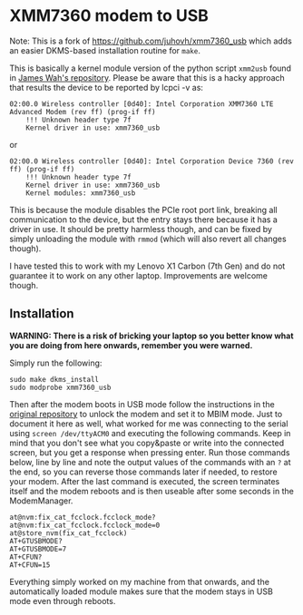 # XMM7360 modem to USB

Note: This is a fork of https://github.com/juhovh/xmm7360_usb which adds an easier DKMS-based installation
routine for `make`.

This is basically a kernel module version of the python script `xmm2usb` found
in [James Wah's repository](https://github.com/abrasive/xmm7360). Please be
aware that this is a hacky approach that results the device to be reported by
lcpci -v as:

```
02:00.0 Wireless controller [0d40]: Intel Corporation XMM7360 LTE Advanced Modem (rev ff) (prog-if ff)
	!!! Unknown header type 7f
	Kernel driver in use: xmm7360_usb
```
or
```
02:00.0 Wireless controller [0d40]: Intel Corporation Device 7360 (rev ff) (prog-if ff)
	!!! Unknown header type 7f
	Kernel driver in use: xmm7360_usb
	Kernel modules: xmm7360_usb
```
This is because the module disables the PCIe root port link, breaking all
communication to the device, but the entry stays there because it has a driver
in use. It should be pretty harmless though, and can be fixed by simply
unloading the module with `rmmod` (which will also revert all changes though).

I have tested this to work with my Lenovo X1 Carbon (7th Gen) and do not
guarantee it to work on any other laptop. Improvements are welcome though.

## Installation

**WARNING: There is a risk of bricking your laptop so you better know what you
are doing from here onwards, remember you were warned.**

Simply run the following:

```
sudo make dkms_install
sudo modprobe xmm7360_usb
```

Then after the modem boots in USB mode follow the instructions in the [original
repository](https://github.com/abrasive/xmm7360) to unlock the modem and set it
to MBIM mode. Just to document it here as well, what worked for me was
connecting to the serial using `screen /dev/ttyACM0` and executing the following commands. Keep in mind that you don't see
what you copy&paste or write into the connected screen, but you get a response when pressing enter.
Run those commands below, line by line and note the output values of the commands with an `?` at the end, so you
can reverse those commands later if needed, to restore your modem.
After the last command is executed, the screen terminates itself and the modem reboots and is then useable after some seconds in
the ModemManager.

```
at@nvm:fix_cat_fcclock.fcclock_mode?
at@nvm:fix_cat_fcclock.fcclock_mode=0
at@store_nvm(fix_cat_fcclock)
AT+GTUSBMODE?
AT+GTUSBMODE=7
AT+CFUN?
AT+CFUN=15
```

Everything simply worked on my machine from that onwards, and the automatically
loaded module makes sure that the modem stays in USB mode even through reboots.
